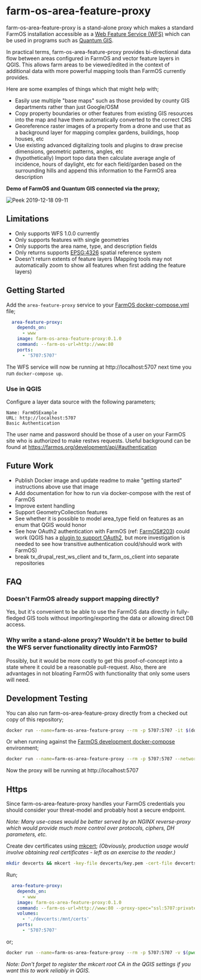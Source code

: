 # farm-os-area-feature-proxy

farm-os-area-feature-proxy is a stand-alone proxy which makes a standard FarmOS installation accessible as a [Web Feature Service (WFS)](https://www.opengeospatial.org/standards/wfs) which can be used in programs such as [Quantum GIS](https://qgis.org).

In practical terms, farm-os-area-feature-proxy provides bi-directional data flow between areas configured in FarmOS and vector feature layers in QGIS. This allows farm areas to be viewed/edited in the context of additional data with more powerful mapping tools than FarmOS currently provides.

Here are some examples of things which that might help with;

* Easily use multiple "base maps" such as those provided by county GIS departments rather than just Google/OSM
* Copy property boundaries or other features from existing GIS resources into the map and have them automatically converted to the correct CRS
* Georeference raster images of a property from a drone and use that as a background layer for mapping complex gardens, buildings, hoop houses, etc
* Use existing advanced digitalizing tools and plugins to draw precise dimensions, geometric patterns, angles, etc
* (hypothetically) Import topo data then calculate average angle of incidence, hours of daylight, etc for each field/garden based on the surrounding hills and append this information to the FarmOS area description

**Demo of FarmOS and Quantum GIS connected via the proxy;**

![Peek 2019-12-18 09-11](https://user-images.githubusercontent.com/30754460/71107878-d0bb1300-2176-11ea-9a86-352176e3f6bf.gif)

## Limitations

* Only supports WFS 1.0.0 currently
* Only supports features with single geometries
* Only supports the area name, type, and description fields
* Only returns supports [EPSG:4326](https://epsg.io/4326) spatial reference system
* Doesn't return extents of feature layers (Mapping tools may not automatically zoom to show all features when first adding the feature layers)

## Getting Started

Add the `area-feature-proxy` service to your [FarmOS docker-compose.yml](https://farmos.org/hosting/docker/) file;

```yaml
  area-feature-proxy:
    depends_on:
      - www
    image: farm-os-area-feature-proxy:0.1.0
    command: --farm-os-url=http://www:80
    ports:
      - '5707:5707'
```

The WFS service will now be running at http://localhost:5707 next time you run `docker-compose up`.

### Use in QGIS

Configure a layer data source with the following parameters;

```
Name: FarmOSExample
URL: http://localhost:5707
Basic Authentication
```

The user name and password should be those of a user on your FarmOS site who is authorized to make restws requests. Useful background can be found at https://farmos.org/development/api/#authentication

## Future Work

* Publish Docker image and update readme to make "getting started" instructions above use that image
* Add documentation for how to run via docker-compose with the rest of FarmOS
* Improve extent handling
* Support GeometryCollection features
* See whether it is possible to model area_type field on features as an enum that QGIS would honor
* See how OAuth2 authentication with FarmOS (ref: [FarmOS#203](https://github.com/farmOS/farmOS/issues/203)) could work (QGIS has a [plugin to support OAuth2](http://docs.opengeospatial.org/per/17-021.pdf), but more investigation is needed to see how transitive authentication could/should work with FarmOS)
* break tx_drupal_rest_ws_client and tx_farm_os_client into separate repositories

## FAQ

### Doesn't FarmOS already support mapping directly?

Yes, but it's convenient to be able to use the FarmOS data directly in fully-fledged GIS tools without importing/exporting the data or allowing direct DB access.

### Why write a stand-alone proxy? Wouldn't it be better to build the WFS server functionality directly into FarmOS?

Possibly, but it would be more costly to get this proof-of-concept into a state where it could be a reasonable pull-request. Also, there are advantages in not bloating FarmOS with functionality that only some users will need.


## Development Testing

You can also run farm-os-area-feature-proxy directly from a checked out copy of this repository;

```bash
docker run --name=farm-os-area-feature-proxy --rm -p 5707:5707 -it $(docker build -q src/) --farm-os-url=http://172.17.0.2:123:80
```

Or when running against the [FarmOS development docker-compose](https://farmos.org/development/docker/) environment;

```bash
docker run --name=farm-os-area-feature-proxy --rm -p 5707:5707 --network=farm-os-development_default -it $(docker build -q src/) --farm-os-url=http://www:80
```

Now the proxy will be running at http://localhost:5707

## Https

Since farm-os-area-feature-proxy handles your FarmOS credentials you should consider your threat-model and probably host a secure endpoint.

*Note: Many use-cases would be better served by an NGINX reverse-proxy which would provide much more control over protocols, ciphers, DH parameters, etc.*

Create dev certificates using [mkcert](https://github.com/FiloSottile/mkcert); *(Obviously, production usage would involve obtaining real certificates - left as an exercise to the reader.)*

```bash
mkdir devcerts && mkcert -key-file devcerts/key.pem -cert-file devcerts/cert.pem farmos.local *.farmos.local localhost 127.0.0.1 ::1
```

Run;

```yaml
  area-feature-proxy:
    depends_on:
      - www
    image: farm-os-area-feature-proxy:0.1.0
    command: --farm-os-url=http://www:80 --proxy-spec="ssl:5707:privateKey=/mnt/certs/key.pem:certKey=/mnt/certs/cert.pem"
    volumes:
      - './devcerts:/mnt/certs'
    ports:
      - '5707:5707'
```

or;

```bash
docker run --name=farm-os-area-feature-proxy --rm -p 5707:5707 -v $(pwd)/devcerts:/mnt/certs --network=farm-os-development_default -it $(docker build -q src/) --farm-os-url=http://www:80 --proxy-spec="ssl:5707:privateKey=/mnt/certs/key.pem:certKey=/mnt/certs/cert.pem"
```

*Note: Don't forget to register the mkcert root CA in the QGIS settings if you want this to work reliably in QGIS.*
